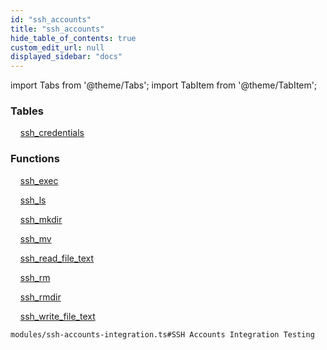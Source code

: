 ```yaml
---
id: "ssh_accounts"
title: "ssh_accounts"
hide_table_of_contents: true
custom_edit_url: null
displayed_sidebar: "docs"
---
```


import Tabs from '@theme/Tabs';
import TabItem from '@theme/TabItem';

<Tabs queryString="view">
  <TabItem value="components" label="Components" default>

### Tables

    [ssh_credentials](../..//tables/ssh_accounts_entity.SshCredentials)

### Functions
    [ssh_exec](../..//tables/ssh_accounts_rpcs_exec.SshExec)

    [ssh_ls](../..//tables/ssh_accounts_rpcs_ls.SshLs)

    [ssh_mkdir](../..//tables/ssh_accounts_rpcs_mkdir.SshMkdir)

    [ssh_mv](../..//tables/ssh_accounts_rpcs_mv.SshMv)

    [ssh_read_file_text](../..//tables/ssh_accounts_rpcs_read.SshReadFileText)

    [ssh_rm](../..//tables/ssh_accounts_rpcs_rm.SshRm)

    [ssh_rmdir](../..//tables/ssh_accounts_rpcs_rmdir.SshRmdir)

    [ssh_write_file_text](../..//tables/ssh_accounts_rpcs_write.SshWriteFileText)

</TabItem>
  <TabItem value="code-examples" label="Code examples">

```testdoc
modules/ssh-accounts-integration.ts#SSH Accounts Integration Testing
```

</TabItem>
</Tabs>

